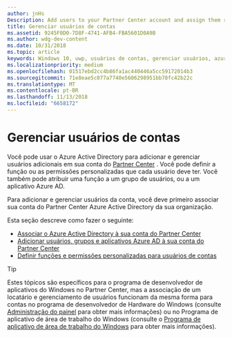 ```yaml
---
author: jnHs
Description: Add users to your Partner Center account and assign them roles with specific permissions.
title: Gerenciar usuários de contas
ms.assetid: 9245F0D0-7D8F-4741-AFB4-FBA5601D0A9B
ms.author: wdg-dev-content
ms.date: 10/31/2018
ms.topic: article
keywords: Windows 10, uwp, usuários de contas, gerenciar usuários, azure ad, multiusuário, vários usuários
ms.localizationpriority: medium
ms.openlocfilehash: 01517ebd2cc4b86fa1ac440446a5cc59172014b3
ms.sourcegitcommit: 71e8eae5c077a7740e5606298951bb78fc42b22c
ms.translationtype: MT
ms.contentlocale: pt-BR
ms.lasthandoff: 11/13/2018
ms.locfileid: "6658172"
---
```

# <a name="manage-account-users"></a>Gerenciar usuários de contas

Você pode usar o Azure Active Directory para adicionar e gerenciar usuários adicionais em sua conta do [Partner Center](https://partner.microsoft.com/dashboard) . Você pode definir a função ou as permissões personalizadas que cada usuário deve ter. Você também pode atribuir uma função a um grupo de usuários, ou a um aplicativo Azure AD.

Para adicionar e gerenciar usuários da conta, você deve primeiro associar sua conta do Partner Center Azure Active Directory da sua organização. 

Esta seção descreve como fazer o seguinte:

-   [Associar o Azure Active Directory à sua conta do Partner Center](associate-azure-ad-with-dev-center.md)
-   [Adicionar usuários, grupos e aplicativos Azure AD à sua conta do Partner Center](add-users-groups-and-azure-ad-applications.md)
-   [Definir funções e permissões personalizadas para usuários de contas](set-custom-permissions-for-account-users.md)

> [!TIP]
> Estes tópicos são específicos para o programa de desenvolvedor de aplicativos do Windows no Partner Center, mas a associação de um locatário e gerenciamento de usuários funcionam da mesma forma para contas no programa de desenvolvedor de Hardware do Windows (consulte [Administração do painel](https://docs.microsoft.com/windows-hardware/drivers/dashboard/dashboard-administration) para obter mais informações) ou no Programa de aplicativo de área de trabalho do Windows (consulte o [Programa de aplicativo de área de trabalho do Windows](https://docs.microsoft.com/windows/desktop/appxpkg/windows-desktop-application-program#add-and-manage-account-users) para obter mais informações).
